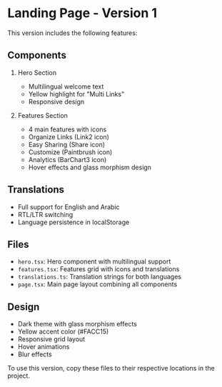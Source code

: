 # Landing Page - Version 1

This version includes the following features:

## Components
1. Hero Section
   - Multilingual welcome text
   - Yellow highlight for "Multi Links"
   - Responsive design

2. Features Section
   - 4 main features with icons
   - Organize Links (Link2 icon)
   - Easy Sharing (Share icon)
   - Customize (Paintbrush icon)
   - Analytics (BarChart3 icon)
   - Hover effects and glass morphism design

## Translations
- Full support for English and Arabic
- RTL/LTR switching
- Language persistence in localStorage

## Files
- `hero.tsx`: Hero component with multilingual support
- `features.tsx`: Features grid with icons and translations
- `translations.ts`: Translation strings for both languages
- `page.tsx`: Main page layout combining all components

## Design
- Dark theme with glass morphism effects
- Yellow accent color (#FACC15)
- Responsive grid layout
- Hover animations
- Blur effects

To use this version, copy these files to their respective locations in the project.
